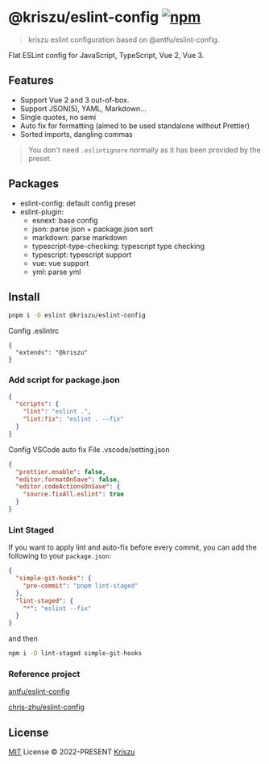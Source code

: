 # @kriszu/eslint-config [![npm](https://img.shields.io/npm/v/@kriszu/eslint-config.svg)](https://npmjs.com/package/@kriszu/eslint-config)

> kriszu eslint configuration  based on @antfu/eslint-config.

Flat ESLint config for JavaScript, TypeScript, Vue 2, Vue 3.

## Features

- Support Vue 2 and 3 out-of-box.
- Support JSON(5), YAML, Markdown...
- Single quotes, no semi
- Auto fix for formatting (aimed to be used standalone without Prettier)
- Sorted imports, dangling commas

> You don't need `.eslintignore` normally as it has been provided by the preset.

## Packages

- eslint-config: default config preset
- eslint-plugin:
  - esnext: base config
  - json: parse json + package.json sort
  - markdown: parse markdown
  - typescript-type-checking: typescript type checking
  - typescript: typescript support
  - vue: vue support
  - yml: parse yml

## Install

```bash
pnpm i -D eslint @kriszu/eslint-config
```
Config .eslintrc

```jsonc
{
  "extends": "@kriszu"
}
```
### Add script for package.json

```json
{
  "scripts": {
    "lint": "eslint .",
    "lint:fix": "eslint . --fix"
  }
}
```
Config VSCode auto fix
File .vscode/setting.json
```json
{
  "prettier.enable": false,
  "editor.formatOnSave": false,
  "editor.codeActionsOnSave": {
    "source.fixAll.eslint": true
  }
}
```
### Lint Staged

If you want to apply lint and auto-fix before every commit, you can add the following to your `package.json`:

```json
{
  "simple-git-hooks": {
    "pre-commit": "pnpm lint-staged"
  },
  "lint-staged": {
    "*": "eslint --fix"
  }
}
```

and then

```bash
npm i -D lint-staged simple-git-hooks
```

###  Reference project

[antfu/eslint-config](https://github.com/antfu/eslint-config)

[chris-zhu/eslint-config](https://github.com/zyyv/eslint-config)


## License

[MIT](./LICENSE) License © 2022-PRESENT [Kriszu](https://github.com/wangsizhu0504)
